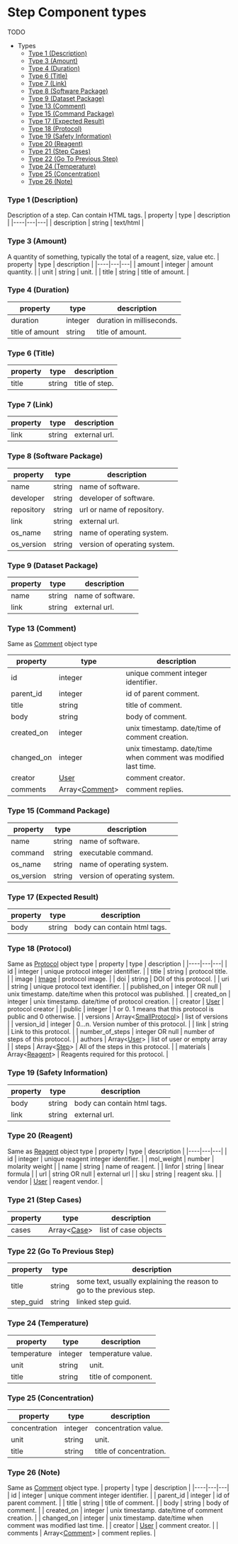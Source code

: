 # Step Component types
TODO

- Types
  - [Type 1 (Description)](#type-1-description)
  - [Type 3 (Amount)](#type-3-amount)
  - [Type 4 (Duration)](#type-4-duration)
  - [Type 6 (Title)](#type-6-title)
  - [Type 7 (Link)](#type-7-link)
  - [Type 8 (Software Package)](#type-8-software-package)
  - [Type 9 (Dataset Package)](#type-9-dataset-package)
  - [Type 13 (Comment)](#type-13-comment)
  - [Type 15 (Command Package)](#type-15-command-package)
  - [Type 17 (Expected Result)](#type-17-expected-result)
  - [Type 18 (Protocol)](#type-18-protocol)
  - [Type 19 (Safety Information)](#type-19-safety-information)
  - [Type 20 (Reagent)](#type-20-reagent)
  - [Type 21 (Step Cases)](#type-21-step-cases)
  - [Type 22 (Go To Previous Step)](#type-22-go-to-previous-step)
  - [Type 24 (Temperature)](#type-24-temperature)
  - [Type 25 (Concentration)](#type-25-concentration)
  - [Type 26 (Note)](#type-26-note)

### Type 1 (Description)
Description of a step. Can contain HTML tags.
| property | type | description |
|----|---|---|
| description | string | text/html |

### Type 3 (Amount)
A quantity of something, typically the total of a reagent, size, value etc.
| property | type | description |
|----|---|---|
| amount | integer | amount quantity. |
| unit | string | unit. |
| title | string | title of amount. |

### Type 4 (Duration)
| property | type | description |
|----|---|---|
| duration | integer | duration in milliseconds. |
| title of amount | string | title of amount. |

### Type 6 (Title)
| property | type | description |
|----|---|---|
| title | string | title of step. |

### Type 7 (Link)
| property | type | description |
|----|---|---|
| link | string | external url. |

### Type 8 (Software Package)
| property | type | description |
|----|---|---|
| name | string | name of software. |
| developer | string | developer of software. |
| repository | string | url or name of repository. |
| link | string | external url. |
| os_name | string | name of operating system. |
| os_version | string | version of operating system. |

### Type 9 (Dataset Package)
| property | type | description |
|----|---|---|
| name | string | name of software. |
| link | string | external url. |

### Type 13 (Comment)
Same as [Comment](../README.md#comment) object type

| property | type | description |
|----|---|---|
| id | integer | unique comment integer identifier. |
| parent_id | integer | id of parent comment. |
| title | string | title of comment. |
| body | string | body of comment. |
| created_on | integer | unix timestamp. date/time of comment creation. |
| changed_on | integer | unix timestamp. date/time when comment was modified last time. |
| creator | [User](../README.md#user) | comment creator. |
| comments | Array<[Comment](../README.md#comment)> | comment replies. |

### Type 15 (Command Package)
| property | type | description |
|----|---|---|
| name | string | name of software. |
| command | string | executable command. |
| os_name | string | name of operating system. |
| os_version | string | version of operating system. |

### Type 17 (Expected Result)
| property | type | description |
|----|---|---|
| body | string | body can contain html tags. |

### Type 18 (Protocol)
Same as [Protocol](../README.md#protocol) object type
| property | type | description |
|----|---|---|
| id | integer | unique protocol integer identifier. |
| title | string | protocol title. |
| image | [Image](../README.md#image) | protocol image. |
| doi | string | DOI of this protocol. |
| uri | string | unique protocol text identifier. |
| published_on | integer OR null | unix timestamp. date/time when this protocol was published. |
| created_on | integer | unix timestamp. date/time of protocol creation. |
| creator | [User](../README.md#user) | protocol creator |
| public | integer | 1 or 0. 1 means that this protocol is public and 0 otherwise. |
| versions | Array<[SmallProtocol](../README.md#small-protocol)> | list of versions |
| version_id | integer | 0...n. Version number of this protocol. |
| link | string | Link to this protocol. |
| number_of_steps | integer OR null | number of steps of this protocol. |
| authors | Array<[User](../README.md#user)> | list of user or empty array |
| steps | Array<[Step](../README.md#step)> | All of the steps in this protocol. |
| materials | Array<[Reagent](../README.md#reagent)> | Reagents required for this protocol. |

### Type 19 (Safety Information)
| property | type | description |
|----|---|---|
| body | string | body can contain html tags. |
| link | string | external url. |

### Type 20 (Reagent)
Same as [Reagent](../README.md#reagent) object type
| property | type | description |
|----|---|---|
| id | integer | unique reagent integer identifier. |
| mol_weight | number | molarity weight |
| name | string | name of reagent. |
| linfor | string | linear formula |
| url | string OR null | external url |
| sku | string | reagent sku. |
| vendor | [User](../README.md#user) | reagent vendor. |

### Type 21 (Step Cases)
| property | type | description |
|----|---|---|
| cases | Array<[Case](../README.md#case)> | list of case objects |

### Type 22 (Go To Previous Step)
| property | type | description |
|----|---|---|
| title | string | some text, usually explaining the reason to go to the previous step. |
| step_guid | string | linked step guid. |

### Type 24 (Temperature)
| property | type | description |
|----|---|---|
| temperature | integer | temperature value. |
| unit | string | unit. |
| title | string | title of component. |

### Type 25 (Concentration)
| property | type | description |
|----|---|---|
| concentration | integer | concentration value. |
| unit | string | unit. |
| title | string | title of concentration. |

### Type 26 (Note)
Same as [Comment](../README.md#comment) object type.
| property | type | description |
|----|---|---|
| id | integer | unique comment integer identifier. |
| parent_id | integer | id of parent comment. |
| title | string | title of comment. |
| body | string | body of comment. |
| created_on | integer | unix timestamp. date/time of comment creation. |
| changed_on | integer | unix timestamp. date/time when comment was modified last time. |
| creator | [User](../README.md#user) | comment creator. |
| comments | Array<[Comment](../README.md#comment)> | comment replies. |
